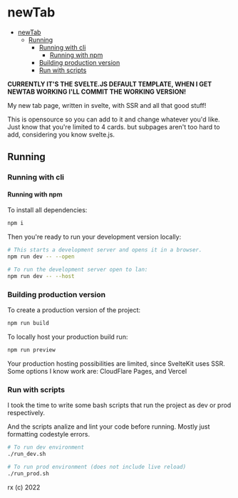 # newTab

- [newTab](#newtab)
  - [Running](#running)
    - [Running with cli](#running-with-cli)
      - [Running with npm](#running-with-npm)
    - [Building production version](#building-production-version)
    - [Run with scripts](#run-with-scripts)

**CURRENTLY IT'S THE SVELTE.JS DEFAULT TEMPLATE, WHEN I GET NEWTAB WORKING I'LL COMMIT THE WORKING VERSION!**

My new tab page, written in svelte, with SSR and all that good stuff!

This is opensource so you can add to it and change whatever you'd like.
Just know that you're limited to 4 cards. but subpages aren't too hard to add, considering you know svelte.js.

## Running

### Running with cli

#### Running with npm

To install all dependencies:

```bash
npm i
```

Then you're ready to run your development version locally:

```bash
# This starts a development server and opens it in a browser.
npm run dev -- --open

# To run the development server open to lan:
npm run dev -- --host
```

### Building production version

To create a production version of the project:

```bash
npm run build
```

To locally host your production build run:

```bash
npm run preview
```

Your production hosting possibilities are limited, since SvelteKit uses SSR.
Some options I know work are: CloudFlare Pages, and Vercel

### Run with scripts

I took the time to write some bash scripts that run the project as dev or prod respectively.

And the scripts analize and lint your code before running. Mostly just formatting codestyle errors.

```bash
# To run dev environment
./run_dev.sh

# To run prod environment (does not include live reload)
./run_prod.sh
```

rx (c) 2022